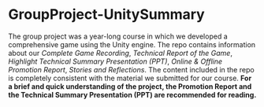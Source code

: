 # GroupProject-UnitySummary
The group project was a year-long course in which we developed a comprehensive game using the Unity engine. 
The repo contains information about our _Complete Game Recording_, _Technical Report of the Game_, _Highlight Technical Summary Presentation (PPT)_, _Online & Offline Promotion Report_, _Stories and Reflections_. 
The content included in the repo is completely consistent with the material we submitted for our course. **For a brief and quick understanding of the project, the Promotion Report and the Technical Summary Presentation (PPT) are recommended for reading.**
